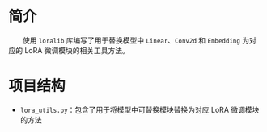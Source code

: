 # 简介

&emsp;&emsp;使用 `loralib` 库编写了用于替换模型中 `Linear`、`Conv2d` 和 `Embedding` 为对应的 LoRA 微调模块的相关工具方法。

# 项目结构

* `lora_utils.py`：包含了用于将模型中可替换模块替换为对应 LoRA 微调模块的方法
